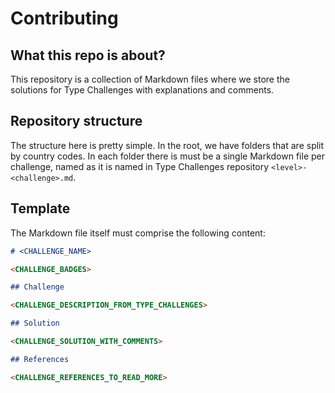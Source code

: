 # Contributing

## What this repo is about?

This repository is a collection of Markdown files where we store the solutions for Type Challenges with explanations and comments.

## Repository structure

The structure here is pretty simple.
In the root, we have folders that are split by country codes.
In each folder there is must be a single Markdown file per challenge, named as it is named in Type Challenges repository `<level>-<challenge>.md`.

## Template

The Markdown file itself must comprise the following content:

```md
# <CHALLENGE_NAME>

<CHALLENGE_BADGES>

## Challenge

<CHALLENGE_DESCRIPTION_FROM_TYPE_CHALLENGES>

## Solution

<CHALLENGE_SOLUTION_WITH_COMMENTS>

## References

<CHALLENGE_REFERENCES_TO_READ_MORE>
```
